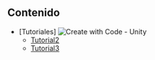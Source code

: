 

## Contenido
- [Tutoriales]
  ![Create with Code - Unity](https://learn-public.cdn.u3d.cn/20230707/learn/images/1ea4ba91-4938-46ea-b1a7-affeafa374e6_1____Unity____Create_with_Code_______Unity___Unity_ID_______license_480P____AVC.Cover.jpg)
    - [Tutorial2](https://drive.google.com/drive/folders/10cdicS0r8XXkY5w9uHx2fnu35HIYIMRV?usp=drive_link)
    - [Tutorial3](https://drive.google.com/drive/folders/1MHnSEnT5RBK5a4X5L20RNlsH85UtdwaI?usp=sharing)
      

